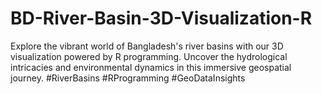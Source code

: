 # BD-River-Basin-3D-Visualization-R
Explore the vibrant world of Bangladesh's river basins with our 3D visualization powered by R programming. Uncover the hydrological intricacies and environmental dynamics in this immersive geospatial journey. #RiverBasins #RProgramming #GeoDataInsights
